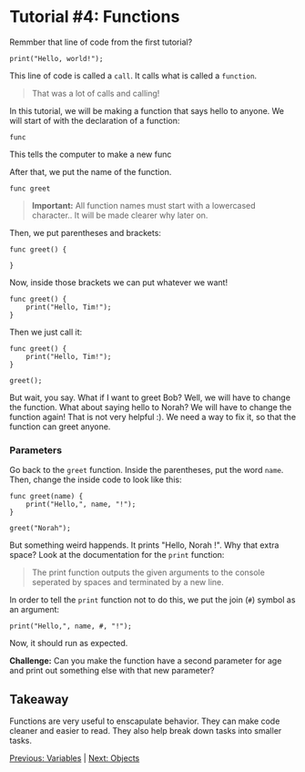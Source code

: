 # Tutorial #4: Functions

Remmber that line of code from the first tutorial?

```
print("Hello, world!");
```

This line of code is called a `call`. It calls what is called a `function`.
> That was a lot of calls and calling!

In this tutorial, we will be making a function that says hello to anyone. We will start of with the declaration of a function:

```
func
```

This tells the computer to make a new func

After that, we put the name of the function.

```
func greet
```

> **Important:** All function names must start with a lowercased character.. It will be made clearer why later on.

Then, we put parentheses and brackets:

```
func greet() {

}
```

Now, inside those brackets we can put whatever we want!

```
func greet() {
    print("Hello, Tim!");
}
```

Then we just call it:

```
func greet() {
    print("Hello, Tim!");
}

greet();
```

But wait, you say. What if I want to greet Bob? Well, we will have to change the function. What about saying hello to Norah? We will have to change the function again! That is not very helpful :). We need a way to fix it, so that the function can greet anyone.

### Parameters

Go back to the `greet` function. Inside the parentheses, put the word `name`. Then, change the inside code to look like this:

```
func greet(name) {
    print("Hello,", name, "!");
}

greet("Norah");
```

But something weird happends. It prints "Hello, Norah !". Why that extra space? Look at the documentation for the `print` function:

> The print function outputs the given arguments to the console seperated by spaces and terminated by a new line.

In order to tell the `print` function not to do this, we put the join (`#`) symbol as an argument:

```
print("Hello,", name, #, "!");
```

Now, it should run as expected.

**Challenge:** Can you make the function have a second parameter for age and print out something else with that new parameter?

## Takeaway

Functions are very useful to enscapulate behavior. They can make code cleaner and easier to read. They also help break down tasks into smaller tasks.

[Previous: Variables](https://github.com/SafelySwift/Swizzle/blob/swizzle-1.0/Tutorials/Variables%20(%233).md) | [Next: Objects](https://github.com/SafelySwift/Swizzle/blob/swizzle-1.0/Tutorials/Objects%20(%235).md)
